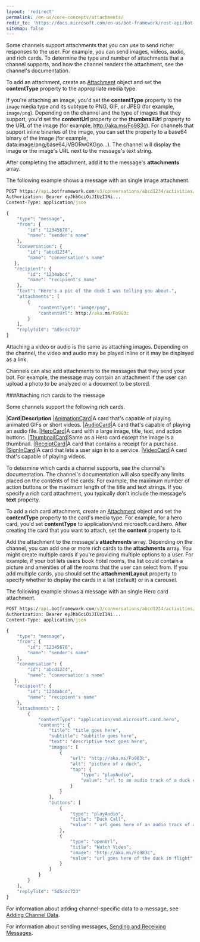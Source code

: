 ```yaml
---
layout: 'redirect'
permalink: /en-us/core-concepts/attachments/
redir_to: 'https://docs.microsoft.com/en-us/bot-framework/rest-api/bot-framework-rest-connector-send-and-receive-messages'
sitemap: false
---
```



Some channels support attachments that you can use to send richer responses to the user. For example, you can send images, videos, audio, and rich cards. To determine the type and number of attachments that a channel supports, and how the channel renders the attachment, see the channel's documentation.

To add an attachment, create an [Attachment](../reference/#attachment) object and set the **contentType** property to the appropriate media type.  

If you're attaching an image, you'd set the **contentType** property to the `image` media type and its subtype to PNG, GIF, or JPEG (for example, `image/png`). Depending on the channel and the type of images that they support, you'd set the **contentUrl** property or the **thumbnailUrl** property to the URL of the image (for example, http://aka.ms/Fo983c). For channels that support inline binaries of the image, you can set the property to a base64 binary of the image (for example, data:image/png;base64,iVBORw0KGgo…). The channel will display the image or the image's URL next to the message's text string.

After completing the attachment, add it to the message's **attachments** array.

The following example shows a message with an single image attachment.

```cmd
POST https://api.botframework.com/v3/conversations/abcd1234/activities/5d5cdc723 HTTP/1.1
Authorization: Bearer eyJhbGciOiJIUzI1Ni...
Content-Type: application/json

{
    "type": "message",
    "from": {
        "id": "12345678",
        "name": "sender's name"
    },
    "conversation": {
        "id": "abcd1234",
        "name": "conversation's name"
   },
   "recipient": {
        "id": "1234abcd",
        "name": "recipient's name"
    },
    "text": "Here's a pic of the duck I was telling you about.",
    "attachments": [
        {
            "contentType": "image/png",
            "contentUrl": http://aka.ms/Fo983c
        }
    ],
    "replyToId": "5d5cdc723"
}
```

Attaching a video or audio is the same as attaching images. Depending on the channel, the video and audio may be played inline or it may be displayed as a link.

Channels can also add attachments to the messages that they send your bot. For example, the message may contain an attachment if the user can upload a photo to be analyzed or a document to be stored.

###Attaching rich cards to the message

Some channels support the following rich cards.

|**Card**|**Description**
|[AnimationCard](../reference/#animationcard)|A card that's capable of playing animated GIFs or short videos.
|[AudioCard](../reference/#audiocard)|A card that's capable of playing an audio file.
|[HeroCard](../reference/#herocard)|A card with a large image, title, text, and action buttons.
|[ThumbnailCard](../reference/#thumbnailcard)|Same as a Hero card except the image is a thumbnail.
|[ReceiptCard](../reference/#receiptcard)|A card that contains a receipt for a purchase.
|[SignInCard](../reference/#signincard)|A card that lets a user sign in to a service.
|[VideoCard](#videocard)|A card that's capable of playing videos.

To determine which cards a channel supports, see the channel's documentation. The channel's documentation will also specify any limits placed on the contents of the cards. For example, the maximum number of action buttons or the maximum length of the title and text strings. If you specify a rich card attachment, you typically don't include the message's **text** property.

To add a rich card attachment, create an [Attachment](../reference/#attachment) object and set the **contentType** property to the card's media type. For example, for a hero card, you'd set **contentType** to application/vnd.microsoft.card.hero. After creating the card that you want to attach, set the **content** property to it.

Add the attachment to the message's **attachments** array. Depending on the channel, you can add one or more rich cards to the **attachments** array. You might create multiple cards if you're providing multiple options to a user. For example, if your bot lets users book hotel rooms, the list could contain a picture and amenities of all the rooms that the user can select from. If you add multiple cards, you should set the **attachmentLayout** property to specify whether to display the cards in a list (default) or in a carousel.  

The following example shows a message with an single Hero card attachment.

```cmd
POST https://api.botframework.com/v3/conversations/abcd1234/activities/5d5cdc723 HTTP/1.1
Authorization: Bearer eyJhbGciOiJIUzI1Ni...
Content-Type: application/json

{
    "type": "message",
    "from": {
        "id": "12345678",
        "name": "sender's name"
    },
    "conversation": {
        "id": "abcd1234",
        "name": "conversation's name"
   },
   "recipient": {
        "id": "1234abcd",
        "name": "recipient's name"
    },
    "attachments": [
        {
            "contentType": "application/vnd.microsoft.card.hero",
            "content": {
                "title": "title goes here",
                "subtitle": "subtitle goes here",
                "text": "descriptive text goes here",
                "images": [
                    {
                        "url": "http://aka.ms/Fo983c",
                        "alt": "picture of a duck",
                        "tap": {
                            "type": "playAudio",
                            "value": "url to an audio track of a duck call goes here"
                        }
                    }
                ],
                "buttons": [
                    {
                        "type": "playAudio",
                        "title": "Duck Call",
                        "value": " url goes here of an audio track of a duck call"
                    },
                    {
                        "type": "openUrl",
                        "title": "Watch Video",
                        "image": "http://aka.ms/Fo983c",
                        "value": "url goes here of the duck in flight"
                    }
                ]
            }
        }
    ],
    "replyToId": "5d5cdc723"
}
```

For information about adding channel-specific data to a message, see [Adding Channel Data](../channeldata).

For information about sending messages, [Sending and Receiving Messages](../messages).